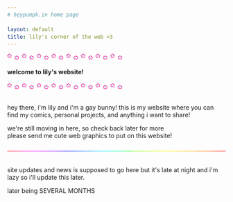 ```yaml
---
# heypumpk.in home page

layout: default
title: lily's corner of the web <3
---
```


<img src="/assets/img/dividers/stars.gif"><br><br>
<b>welcome to lily's website!</b><br><br>
<img src="/assets/img/dividers/stars.gif"><br><br>
<p>hey there, i'm lily and i'm a gay bunny! this is my website where you can find my comics, personal projects, and anything i want to share!</p>
<p>we're still moving in here, so check back later for more<br>
please send me cute web graphics to put on this website!</p>
<img src="/assets/img/dividers/linea.gif"><br><br>
<p>site updates and news is supposed to go here but it's late at night and i'm lazy so i'll update this later.</p>
<p>later being SEVERAL MONTHS</p><br>